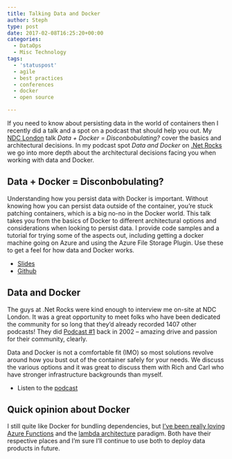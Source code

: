 ```yaml
---
title: Talking Data and Docker
author: Steph
type: post
date: 2017-02-08T16:25:20+00:00
categories:
  - DataOps
  - Misc Technology
tags:
  - 'statuspost'
  - agile
  - best practices
  - conferences
  - docker
  - open source

---
```

If you need to know about persisting data in the world of containers then I recently did a talk and a spot on a podcast that should help you out. My [NDC London][1] talk _Data + Docker = Disconbobulating?_ cover the basics and architectural decisions. In my podcast spot _Data and Docker_ on [.Net Rocks][2] we go into more depth about the architectural decisions facing you when working with data and Docker.

## Data + Docker = Disconbobulating?

Understanding how you persist data with Docker is important. Without knowing how you can persist data outside of the container, you&#8217;re stuck patching containers, which is a big no-no in the Docker world. This talk takes you from the basics of Docker to different architectural options and considerations when looking to persist data. I provide code samples and a tutorial for trying some of the aspects out, including getting a docker machine going on Azure and using the Azure File Storage Plugin. Use these to get a feel for how data and Docker works.

  * [Slides][3]
  * [Github][4]

## Data and Docker

The guys at .Net Rocks were kind enough to interview me on-site at NDC London. It was a great opportunity to meet folks who have been dedicated the community for so long that they&#8217;d already recorded 1407 other podcasts! They did [Podcast #1][5] back in 2002 &#8211; amazing drive and passion for their community, clearly.

Data and Docker is not a comfortable fit (IMO) so most solutions revolve around how you bust out of the container safely for your needs. We discuss the various options and it was great to discuss them with Rich and Carl who have stronger infrastructure backgrounds than myself.

  * Listen to the [podcast][6]

## Quick opinion about Docker

I still quite like Docker for bundling dependencies, but [I&#8217;ve been really loving Azure Functions][7] and the [lambda architecture][8] paradigm. Both have their respective places and I&#8217;m sure I&#8217;ll continue to use both to deploy data products in future.

 [1]: http://ndc-london.com/
 [2]: http://dotnetrocks.com
 [3]: http://stephlocke.info/datadockerdisconbobulating/datadockerdisconbobulating.html#/
 [4]: https://github.com/stephlocke/datadockerdisconbobulating
 [5]: http://dotnetrocks.com/?show=1
 [6]: http://dotnetrocks.com/?show=1408
 [7]: https://itsalocke.com/i-love-azure-functions/
 [8]: http://lambda-architecture.net/